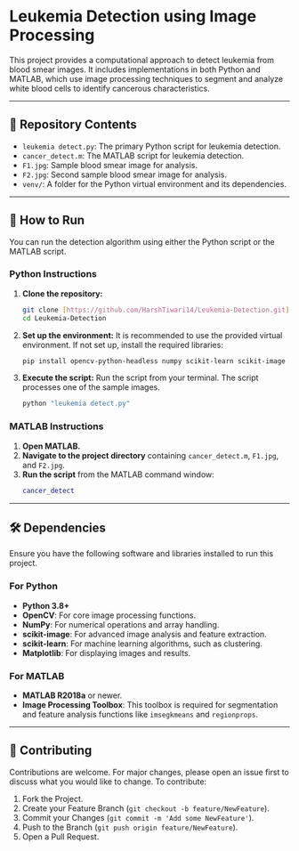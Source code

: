 # Leukemia Detection using Image Processing

This project provides a computational approach to detect leukemia from blood smear images. It includes implementations in both Python and MATLAB, which use image processing techniques to segment and analyze white blood cells to identify cancerous characteristics.

***

## 📂 Repository Contents

* `leukemia detect.py`: The primary Python script for leukemia detection.
* `cancer_detect.m`: The MATLAB script for leukemia detection.
* `F1.jpg`: Sample blood smear image for analysis.
* `F2.jpg`: Second sample blood smear image for analysis.
* `venv/`: A folder for the Python virtual environment and its dependencies.

***

## 🚀 How to Run

You can run the detection algorithm using either the Python script or the MATLAB script.

### Python Instructions

1.  **Clone the repository:**
    ```bash
    git clone [https://github.com/HarshTiwari14/Leukemia-Detection.git](https://github.com/HarshTiwari14/Leukemia-Detection.git)
    cd Leukemia-Detection
    ```

2.  **Set up the environment:**
    It is recommended to use the provided virtual environment. If not set up, install the required libraries:
    ```bash
    pip install opencv-python-headless numpy scikit-learn scikit-image matplotlib
    ```

3.  **Execute the script:**
    Run the script from your terminal. The script processes one of the sample images.
    ```bash
    python "leukemia detect.py"
    ```

### MATLAB Instructions

1.  **Open MATLAB.**
2.  **Navigate to the project directory** containing `cancer_detect.m`, `F1.jpg`, and `F2.jpg`.
3.  **Run the script** from the MATLAB command window:
    ```matlab
    cancer_detect
    ```

***

## 🛠️ Dependencies

Ensure you have the following software and libraries installed to run this project.

### For Python
* **Python 3.8+**
* **OpenCV**: For core image processing functions.
* **NumPy**: For numerical operations and array handling.
* **scikit-image**: For advanced image analysis and feature extraction.
* **scikit-learn**: For machine learning algorithms, such as clustering.
* **Matplotlib**: For displaying images and results.

### For MATLAB
* **MATLAB R2018a** or newer.
* **Image Processing Toolbox**: This toolbox is required for segmentation and feature analysis functions like `imsegkmeans` and `regionprops`.

***

## 🤝 Contributing

Contributions are welcome. For major changes, please open an issue first to discuss what you would like to change. To contribute:
1.  Fork the Project.
2.  Create your Feature Branch (`git checkout -b feature/NewFeature`).
3.  Commit your Changes (`git commit -m 'Add some NewFeature'`).
4.  Push to the Branch (`git push origin feature/NewFeature`).
5.  Open a Pull Request.

